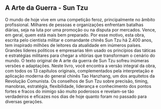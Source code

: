 ## A Arte da Guerra - Sun Tzu 

O mundo de hoje vive em uma competição feroz, principalmente no âmbito profissional. Milhares de pessoas e organizações enfrentam batalhas diárias, seja na luta por uma promoção ou na disputa por mercados. Vence, em geral, quem está mais bem preparado. Por esse motivo, esta obra, escrita pelo cientista militar e comandante chinês Sun Tzu há 2.400 anos, tem inspirado milhões de leitores da atualidade em inúmeros países. Grandes líderes políticos e empresarias têm usado os princípios das táticas e estratégias militares para chegar a vitórias que transformam o cenário do mundo. O texto original de A arte da guerra de Sun Tzu sofreu inúmeras versões e adaptações. Neste livro, você encontra a versão integral da obra, com todos os 13 capítulos originais, complementados pela interpretação e aplicação moderna do general chinês Tao Hanzhang, um dos arquitetos da Revolução Comunista. Os conselhos de Sun Tzu sobre precisão, timing, manobras, estratégia, flexibilidade, liderança e conhecimento dos pontos fortes e fracos do inimigo são muito poderosos e revelam-se tão verdadeiros e eficazes nos dias de hoje quanto foram no passado para diversas gerações.

